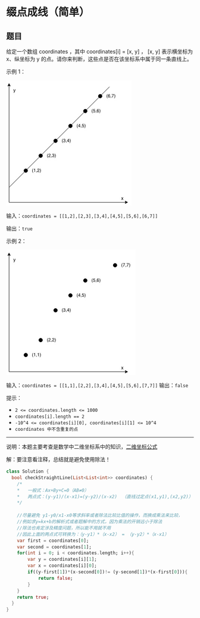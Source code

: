 # 缀点成线（简单）

## 题目

给定一个数组 coordinates ，其中 coordinates[i] = [x, y] ， [x, y] 表示横坐标为 x、纵坐标为 y 的点。请你来判断，这些点是否在该坐标系中属于同一条直线上。

示例 1：

![缀点成线-示例一](../../images/%E7%BC%80%E7%82%B9%E6%88%90%E7%BA%BF-%E7%A4%BA%E4%BE%8B1.png)

输入：`coordinates = [[1,2],[2,3],[3,4],[4,5],[5,6],[6,7]]`

输出：`true`

示例 2：

![缀点成线-示例二](../../images/%E7%BC%80%E7%82%B9%E6%88%90%E7%BA%BF-%E7%A4%BA%E4%BE%8B%E4%BA%8C.png)

输入：`coordinates = [[1,1],[2,2],[3,4],[4,5],[5,6],[7,7]]`
输出：`false`

提示：

- `2 <= coordinates.length <= 1000`
- `coordinates[i].length == 2`
- `-10^4 <= coordinates[i][0], coordinates[i][1] <= 10^4`
- `coordinates 中不含重复的点`

---
说明：本题主要考查是数学中二维坐标系中的知识，[二维坐标公式](../../5.%E6%95%B0%E5%AD%A6/1.%E5%85%AC%E5%BC%8F/2.%E4%BA%8C%E7%BB%B4%E5%9D%90%E6%A0%87%E5%85%AC%E5%BC%8F.md)

解：要注意看注释，总结就是避免使用除法！

```dart
class Solution {
  bool checkStraightLine(List<List<int>> coordinates) {
    /*
    *   一般式：Ax+By+C=0（AB≠0）
    *   两点式：(y-y1)/(x-x1)=(y-y2)/(x-x2) 　（直线过定点(x1,y1),(x2,y2)）
    */

    //尽量避免 y1-y0/x1-x0等求斜率或者除法比较比值的操作，而换成乘法来比较，
    //例如求y=kx+b的解析式或者题解中的方式，因为乘法的开销远小于除法
    //除法也肯定涉及精度问题，所以能不用就不用
    //因此上面的两点式可转换为：（y-y1）*（x-x2） = （y-y2）*（x-x1）
    var first = coordinates[0];
    var second = coordinates[1];
    for(int i = 0; i < coordinates.length; i++){
        var y = coordinates[i][1];
        var x = coordinates[i][0];
        if((y-first[1])*(x-second[0])!= (y-second[1])*(x-first[0])){
            return false;
        }
    }
    return true;
  }
}
```
